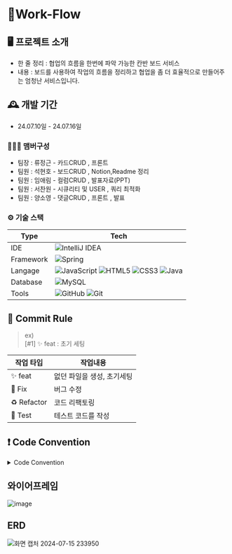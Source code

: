 # 🐺Work-Flow



## 🖥️ 프로젝트 소개
- 한 줄 정리 : 협업의 흐름을 한번에 파악 가능한 칸반 보드 서비스
- 내용 : 보드를 사용하여 작업의 흐름을 정리하고 협업을 좀 더 효율적으로 만들어주는 엄청난 서비스입니다.

## 🕰️ 개발 기간
* 24.07.10일 - 24.07.16일

### 🧑‍🤝‍🧑 맴버구성
- 팀장  : 류정근 - 카드CRUD , 프론트
- 팀원 : 석현호 - 보드CRUD , Notion,Readme 정리
- 팀원 : 임애림 - 컬럼CRUD , 발표자료(PPT)
- 팀원 : 서찬원 - 시큐리티 및 USER , 쿼리 최적화
- 팀원 : 양소영 - 댓글CRUD , 프론트 , 발표


### ⚙️ 기술 스택

| Type      | Tech                                                                                                                                                                                                                                                                                                                                                |
| ---------- |-----------------------------------------------------------------------------------------------------------------------------------------------------------------------------------------------------------------------------------------------------------------------------------------------------------------------------------------------------|
| IDE        | ![IntelliJ IDEA](https://img.shields.io/badge/IntelliJIDEA-000000.svg?style=for-the-badge&logo=intellij-idea&logoColor=white)                                                                                                                                                                                                                       |
| Framework        | ![Spring](https://img.shields.io/badge/SpringBoot-%236DB33F.svg?style=for-the-badge&logo=spring&logoColor=white)                                                                                                                                                                                                                                    |
| Langage      | ![JavaScript](https://img.shields.io/badge/javascript-%23323330.svg?style=for-the-badge&logo=javascript&logoColor=%23F7DF1E) ![HTML5](https://img.shields.io/badge/html5-%23E34F26.svg?style=for-the-badge&logo=html5&logoColor=white) ![CSS3](https://img.shields.io/badge/css3-%231572B6.svg?style=for-the-badge&logo=css3&logoColor=white)   ![Java](https://img.shields.io/badge/java-%23ED8B00.svg?style=for-the-badge&logo=openjdk&logoColor=white)    |
| Database   | ![MySQL](https://img.shields.io/badge/mysql-4479A1.svg?style=for-the-badge&logo=mysql&logoColor=white)                                                                                                                                                                                                                                              |
| Tools   | ![GitHub](https://img.shields.io/badge/github-%23121011.svg?style=for-the-badge&logo=github&logoColor=white)  ![Git](https://img.shields.io/badge/git-%23F05033.svg?style=for-the-badge&logo=git&logoColor=white)                                                                                                                                   |

##  📩 Commit Rule

> ex)  
> [#1] ✨ feat : 초기 세팅

| 작업 타입       | 작업내용            |
|-------------|-----------------|
| ✨ feat      | 없던 파일을 생성, 초기세팅 |
| 🐛 Fix      | 버그 수정           |
| ♻️ Refactor | 코드 리팩토링         |
| 🍻 Test      | 테스트 코드를 작성      |


##  ❗ Code Convention
<details>
<summary>Code Convention</summary>
<p>

![코드 컨벤션1](https://github.com/user-attachments/assets/f372de89-d70e-4160-9ece-908398d685b3)|![코드 컨벤션 2](https://github.com/user-attachments/assets/ba0d4aa8-78b6-4486-a56e-8af4af2b2315)|
|:---:|:---:|
|![코드 컨벤션 3](https://github.com/user-attachments/assets/9cfdc8ff-195d-409b-833e-d2d7b16213ab)|![코드 컨벤션4](https://github.com/user-attachments/assets/449181b1-afd3-4b91-8cfe-50221e44216f)|

<p>
</details>




##  와이어프레임
![image](https://github.com/b-14-team/main_repo/assets/161789810/feb83e5e-1c67-4fc5-87c6-e63970e0a3b8)

## ERD
![화면 캡처 2024-07-15 233950](https://github.com/user-attachments/assets/1f70f7b8-d5ff-491c-a22d-70feafb4141f)

